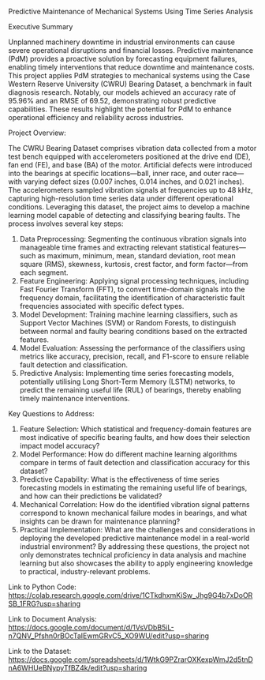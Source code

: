 Predictive Maintenance of Mechanical Systems Using Time Series Analysis

Executive Summary

Unplanned machinery downtime in industrial environments can cause severe operational disruptions and financial losses. Predictive maintenance (PdM) provides a proactive solution by forecasting equipment failures, enabling timely interventions that reduce downtime and maintenance costs. This project applies PdM strategies to mechanical systems using the Case Western Reserve University (CWRU) Bearing Dataset, a benchmark in fault diagnosis research. Notably, our models achieved an accuracy rate of 95.96% and an RMSE of 69.52, demonstrating robust predictive capabilities. These results highlight the potential for PdM to enhance operational efficiency and reliability across industries.

Project Overview:

The CWRU Bearing Dataset comprises vibration data collected from a motor test bench equipped with accelerometers positioned at the drive end (DE), fan end (FE), and base (BA) of the motor. Artificial defects were introduced into the bearings at specific locations—ball, inner race, and outer race—with varying defect sizes (0.007 inches, 0.014 inches, and 0.021 inches). The accelerometers sampled vibration signals at frequencies up to 48 kHz, capturing high-resolution time series data under different operational conditions.
Leveraging this dataset, the project aims to develop a machine learning model capable of detecting and classifying bearing faults. The process involves several key steps:
1.	Data Preprocessing: Segmenting the continuous vibration signals into manageable time frames and extracting relevant statistical features—such as maximum, minimum, mean, standard deviation, root mean square (RMS), skewness, kurtosis, crest factor, and form factor—from each segment.
2.	Feature Engineering: Applying signal processing techniques, including Fast Fourier Transform (FFT), to convert time-domain signals into the frequency domain, facilitating the identification of characteristic fault frequencies associated with specific defect types.
3.	Model Development: Training machine learning classifiers, such as Support Vector Machines (SVM) or Random Forests, to distinguish between normal and faulty bearing conditions based on the extracted features.
4.	Model Evaluation: Assessing the performance of the classifiers using metrics like accuracy, precision, recall, and F1-score to ensure reliable fault detection and classification.
5.	Predictive Analysis: Implementing time series forecasting models, potentially utilising Long Short-Term Memory (LSTM) networks, to predict the remaining useful life (RUL) of bearings, thereby enabling timely maintenance interventions.

Key Questions to Address:

1.	Feature Selection: Which statistical and frequency-domain features are most indicative of specific bearing faults, and how does their selection impact model accuracy?
2.	Model Performance: How do different machine learning algorithms compare in terms of fault detection and classification accuracy for this dataset?
3.	Predictive Capability: What is the effectiveness of time series forecasting models in estimating the remaining useful life of bearings, and how can their predictions be validated?
4.	Mechanical Correlation: How do the identified vibration signal patterns correspond to known mechanical failure modes in bearings, and what insights can be drawn for maintenance planning?
5.	Practical Implementation: What are the challenges and considerations in deploying the developed predictive maintenance model in a real-world industrial environment?
By addressing these questions, the project not only demonstrates technical proficiency in data analysis and machine learning but also showcases the ability to apply engineering knowledge to practical, industry-relevant problems.

Link to Python Code: https://colab.research.google.com/drive/1CTkdhxmKiSw_Jhg9G4b7xDoORSB_1FRG?usp=sharing

Link to Document Analysis: https://docs.google.com/document/d/1VsVDbB5iL-n7QNV_Pfshn0rBOcTaIEwmGRvC5_XO9WU/edit?usp=sharing

Link to the Dataset: https://docs.google.com/spreadsheets/d/1WtkG9PZrarOXKexpWmJ2d5tnDnA6WHUeBNypyTfBZ4k/edit?usp=sharing
